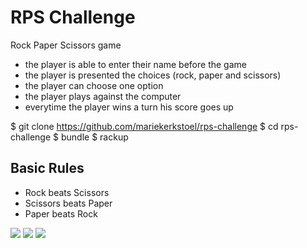 # RPS Challenge

Rock Paper Scissors game

- the player is able to enter their name before the game
- the player is presented the choices (rock, paper and scissors)
- the player can choose one option
- the player plays against the computer
- everytime the player wins a turn his score goes up


$ git clone https://github.com/mariekerkstoel/rps-challenge
$ cd rps-challenge
$ bundle
$ rackup


## Basic Rules

- Rock beats Scissors
- Scissors beats Paper
- Paper beats Rock

![](https://i.imgur.com/KAbAgJk.png)
![](https://i.imgur.com/zltGcBU.png)
![](https://i.imgur.com/LgcD3ab.png)
